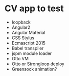 # CV app to test

* loopback
* Angular2
* Angular Material
* CSS Stylus
* Ecmascript 2015
* Babel transpiler
* jspm module loader
* Otto VM
* Otto or Strongloop deploy
* Greensock animation?
